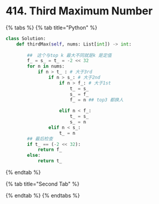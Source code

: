 # 414. Third Maximum Number

{% tabs %}
{% tab title="Python" %}
```python
class Solution:
    def thirdMax(self, nums: List[int]) -> int:
        
        ##　这个与top k 最大不同就是k 是定值
        f_ = s_ = t_ = -2 << 32
        for n in nums:
            if n > t_ : # 大于3rd
                if n > s_: # 大于2nd
                    if n > f_: # 大于1st
                        t_ = s_
                        s_ = f_
                        f_ = n ## top3 都换人
                        
                    elif n < f_:
                        t_ = s_
                        s_ = n
                elif n < s_:
                    t_ = n
        ## 最后检查         
        if t_ == (-2 << 32):
            return f_
        else:
            return t_
```
{% endtab %}

{% tab title="Second Tab" %}

{% endtab %}
{% endtabs %}

